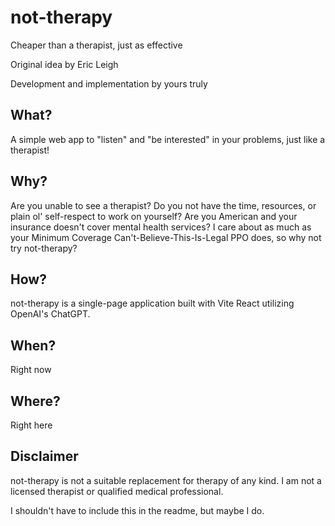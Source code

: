 # **not-therapy**

Cheaper than a therapist, just as effective

Original idea by Eric Leigh

Development and implementation by yours truly

## **What?**
A simple web app to "listen" and "be interested" in your problems, just like a therapist!

## **Why?**
Are you unable to see a therapist? Do you not have the time, resources, or plain ol' self-respect to work on yourself? Are you American and your insurance doesn't cover mental health services? I care about as much as your Minimum Coverage Can't-Believe-This-Is-Legal PPO does, so why not try not-therapy?

## **How?**
not-therapy is a single-page application built with Vite React utilizing OpenAI's ChatGPT.

## **When?**
Right now

## **Where?**
Right here

## **Disclaimer**
not-therapy is not a suitable replacement for therapy of any kind. I am not a licensed therapist or qualified medical professional. 

I shouldn't have to include this in the readme, but maybe I do.